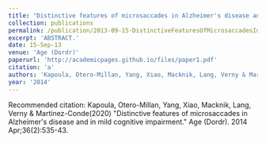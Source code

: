 ```yaml
---
title: "Distinctive features of microsaccades in Alzheimer's disease and in mild cognitive impairment."
collection: publications
permalink: /publication/2013-09-15-DistinctiveFeaturesOfMicrosaccadesInAlzheimer_sDiseaseAndInMild
excerpt: 'ABSTRACT.'
date: 15-Sep-13
venue: 'Age (Dordr)'
paperurl: 'http://academicpages.github.io/files/paper1.pdf'
citation: 'a'
authors: 'Kapoula, Otero-Millan, Yang, Xiao, Macknik, Lang, Verny & Martinez-Conde'
year: '2014'
---
```


Recommended citation: Kapoula, Otero-Millan, Yang, Xiao, Macknik, Lang, Verny & Martinez-Conde(2020) "Distinctive features of microsaccades in Alzheimer's disease and in mild cognitive impairment." Age (Dordr). 2014 Apr;36(2):535-43. 
